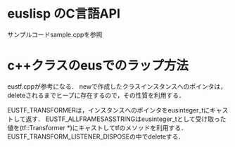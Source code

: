 # euslisp のC言語API
サンプルコードsample.cppを参照

# c++クラスのeusでのラップ方法
eustf.cppが参考になる．
newで作成したクラスインスタンスへのポインタは，deleteされるまでヒープに存在するので，その性質を利用する．

EUSTF_TRANSFORMERは，インスタンスへのポインタをeusinteger_tにキャストして返す．
EUSTF_ALLFRAMESASSTRINGはeusinteger_tとして受け取った値を(tf::Transformer *)にキャストしてtfのメソッドを利用する．
EUSTF_TRANSFORM_LISTENER_DISPOSEの中でdeleteする．

